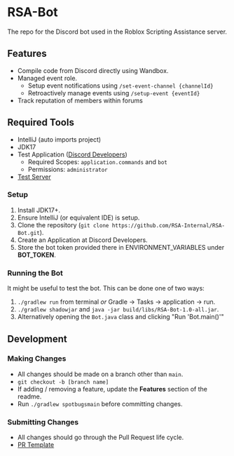 # RSA-Bot
The repo for the Discord bot used in the Roblox Scripting Assistance server.

## Features
- Compile code from Discord directly using Wandbox.
- Managed event role.
  - Setup event notifications using `/set-event-channel {channelId}`
  - Retroactively manage events using `/setup-event {eventId}`
- Track reputation of members within forums

## Required Tools
- IntelliJ (auto imports project)
- JDK17
- Test Application ([Discord Developers](https://discord.com/developers/applications))
  - Required Scopes: `application.commands` and `bot`
  - Permissions: `administrator`
- [Test Server](https://discord.gg/invite/w3BmYhkKUP)

### Setup
1. Install JDK17+.
2. Ensure IntelliJ (or equivalent IDE) is setup.
3. Clone the repository (`git clone https://github.com/RSA-Internal/RSA-Bot.git`).
4. Create an Application at Discord Developers.
5. Store the bot token provided there in ENVIRONMENT_VARIABLES under **BOT_TOKEN**.

### Running the Bot

It might be useful to test the bot. This can be done one of two ways:

1. `./gradlew run` from terminal _or_ Gradle -> Tasks -> application -> run.
2. `./gradlew shadowjar` and `java -jar build/libs/RSA-Bot-1.0-all.jar`.
3. Alternatively opening the `Bot.java` class and clicking "Run 'Bot.main()'"

## Development

### Making Changes

- All changes should be made on a branch other than `main`.
- `git checkout -b [branch name]`
- If adding / removing a feature, update the **Features** section of the readme.
- Run `./gradlew spotbugsmain` before committing changes.

### Submitting Changes

- All changes should go through the Pull Request life cycle.
- [PR Template](https://github.com/RSA-Internal/RSA-Bot/tree/main/.github/pull_request_template.md)

